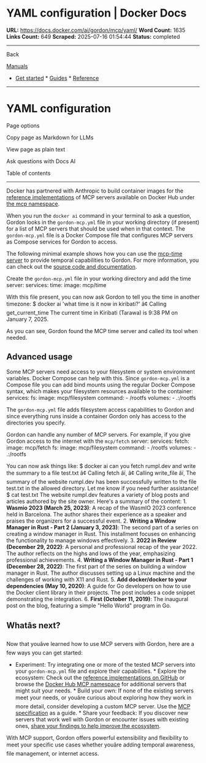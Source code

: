# YAML configuration | Docker Docs

**URL:** https://docs.docker.com/ai/gordon/mcp/yaml/
**Word Count:** 1635
**Links Count:** 649
**Scraped:** 2025-07-16 01:54:44
**Status:** completed

---

Back

[Manuals](https://docs.docker.com/manuals/)

  * [Get started](https://docs.docker.com/get-started/)   * [Guides](https://docs.docker.com/guides/)   * [Reference](https://docs.docker.com/reference/)

* * *

# YAML configuration

Page options

Copy page as Markdown for LLMs

View page as plain text

Ask questions with Docs AI

Table of contents

* * *

Docker has partnered with Anthropic to build container images for the [reference implementations](https://github.com/modelcontextprotocol/servers/) of MCP servers available on Docker Hub under [the mcp namespace](https://hub.docker.com/u/mcp).

When you run the `docker ai` command in your terminal to ask a question, Gordon looks in the `gordon-mcp.yml` file in your working directory \(if present\) for a list of MCP servers that should be used when in that context. The `gordon-mcp.yml` file is a Docker Compose file that configures MCP servers as Compose services for Gordon to access.

The following minimal example shows how you can use the [mcp-time server](https://hub.docker.com/r/mcp/time) to provide temporal capabilities to Gordon. For more information, you can check out the [source code and documentation](https://github.com/modelcontextprotocol/servers/tree/main/src/time).

Create the `gordon-mcp.yml` file in your working directory and add the time server:               services:       time:         image: mcp/time

With this file present, you can now ask Gordon to tell you the time in another timezone:               $ docker ai 'what time is it now in kiribati?'              â¢ Calling get_current_time            The current time in Kiribati (Tarawa) is 9:38 PM on January 7, 2025.

As you can see, Gordon found the MCP time server and called its tool when needed.

## Advanced usage

Some MCP servers need access to your filesystem or system environment variables. Docker Compose can help with this. Since `gordon-mcp.yml` is a Compose file you can add bind mounts using the regular Docker Compose syntax, which makes your filesystem resources available to the container:               services:       fs:         image: mcp/filesystem         command:           - /rootfs         volumes:           - .:/rootfs

The `gordon-mcp.yml` file adds filesystem access capabilities to Gordon and since everything runs inside a container Gordon only has access to the directories you specify.

Gordon can handle any number of MCP servers. For example, if you give Gordon access to the internet with the `mcp/fetch` server:               services:       fetch:         image: mcp/fetch       fs:         image: mcp/filesystem         command:           - /rootfs         volumes:           - .:/rootfs

You can now ask things like:               $ docker ai can you fetch rumpl.dev and write the summary to a file test.txt               â¢ Calling fetch âï¸         â¢ Calling write_file âï¸              The summary of the website rumpl.dev has been successfully written to the file test.txt in the allowed directory. Let me know if you need further assistance!               $ cat test.txt      The website rumpl.dev features a variety of blog posts and articles authored by the site owner. Here's a summary of the content:          1. **Wasmio 2023 (March 25, 2023)**: A recap of the WasmIO 2023 conference held in Barcelona. The author shares their experience as a speaker and praises the organizers for a successful event.          2. **Writing a Window Manager in Rust - Part 2 (January 3, 2023)**: The second part of a series on creating a window manager in Rust. This installment focuses on enhancing the functionality to manage windows effectively.          3. **2022 in Review (December 29, 2022)**: A personal and professional recap of the year 2022. The author reflects on the highs and lows of the year, emphasizing professional achievements.          4. **Writing a Window Manager in Rust - Part 1 (December 28, 2022)**: The first part of the series on building a window manager in Rust. The author discusses setting up a Linux machine and the challenges of working with X11 and Rust.          5. **Add docker/docker to your dependencies (May 10, 2020)**: A guide for Go developers on how to use the Docker client library in their projects. The post includes a code snippet demonstrating the integration.          6. **First (October 11, 2019)**: The inaugural post on the blog, featuring a simple "Hello World" program in Go.

## Whatâs next?

Now that youâve learned how to use MCP servers with Gordon, here are a few ways you can get started:

  * Experiment: Try integrating one or more of the tested MCP servers into your `gordon-mcp.yml` file and explore their capabilities.   * Explore the ecosystem: Check out the [reference implementations on GitHub](https://github.com/modelcontextprotocol/servers/) or browse the [Docker Hub MCP namespace](https://hub.docker.com/u/mcp) for additional servers that might suit your needs.   * Build your own: If none of the existing servers meet your needs, or youâre curious about exploring how they work in more detail, consider developing a custom MCP server. Use the [MCP specification](https://www.anthropic.com/news/model-context-protocol) as a guide.   * Share your feedback: If you discover new servers that work well with Gordon or encounter issues with existing ones, [share your findings to help improve the ecosystem](https://docker.qualtrics.com/jfe/form/SV_9tT3kdgXfAa6cWa).

With MCP support, Gordon offers powerful extensibility and flexibility to meet your specific use cases whether youâre adding temporal awareness, file management, or internet access.